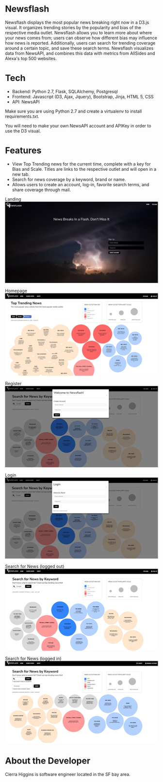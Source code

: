 # Newsflash

Newsflash displays the most popular news breaking right now in a D3.js visual. It organizes trending stories by the popularity and bias of the respective media outlet. Newsflash allows you to learn more about where your news comes from; users can observe how different bias may influence how news is reported. Additionally, users can search for trending coverage around a certain topic, and save these search terms. Newsflash visualizes data from NewsAPI, and combines this data with metrics from AllSides and Alexa's top 500 websites.

# Tech 

- Backend: Python 2.7, Flask, SQLAlchemy, Postgresql
- Frontend: Javascript (D3, Ajax, Jquery), Bootstrap, Jinja, HTML 5, CSS
- API: NewsAPI

Make sure you are using Python 2.7 and create a virtualenv to install requirements.txt. 

You will need to make your own NewsAPI account and APIKey in order to use the D3 visual.

# Features 

- View Top Trending news for the current time, complete with a key for Bias and Scale. Titles are links to the respective outlet and will open in a new tab.
- Search for news coverage by a keyword, brand or name.
- Allows users to create an account, log-in, favorite search terms, and share coverage through mail.

Landing 
![alt text](https://github.com/chigginss/Newsflash/blob/master/static/css/landing.JPG)

Homepage 
![alt text](https://github.com/chigginss/Newsflash/blob/master/static/css/homepage.JPG)

Register
![alt text](https://github.com/chigginss/Newsflash/blob/master/static/css/accountreg.JPG)

Login
![alt text](https://github.com/chigginss/Newsflash/blob/master/static/css/login.JPG)

Search for News (logged out)
![alt text](https://github.com/chigginss/Newsflash/blob/master/static/css/search.JPG)

Search for News (logged in)
![alt text](https://github.com/chigginss/Newsflash/blob/master/static/css/loginsearch.JPG)

# About the Developer 

Cierra Higgins is software engineer located in the SF bay area.
